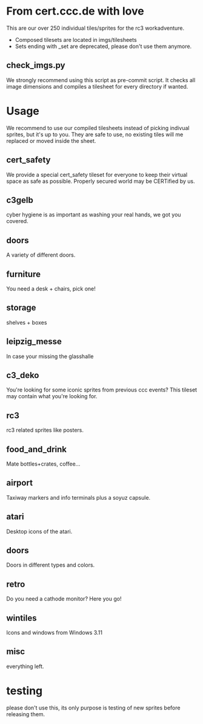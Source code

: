 # From cert.ccc.de with love
This are our over 250 individual tiles/sprites for the rc3 workadventure.

* Composed tilesets are located in imgs/tilesheets
* Sets ending with _set are deprecated, please don't use them anymore.


## check_imgs.py
We strongly recommend using this script as pre-commit script.
It checks all image dimensions and compiles a tilesheet for every directory if wanted.


# Usage
We recommend to use our compiled tilesheets instead of picking indivual sprites, but it's up to you.
They are safe to use, no existing tiles will me replaced or moved inside the sheet.

## cert_safety
We provide a special cert_safety tileset for everyone to keep their virtual space as safe as possible.
Properly secured world may be CERTified by us.

## c3gelb
cyber hygiene is as important as washing your real hands, we got you covered.

## doors
A variety of different doors.

## furniture
You need a desk + chairs, pick one!

## storage
shelves + boxes

## leipzig_messe
In case your missing the glasshalle

## c3_deko
You're looking for some iconic sprites from previous ccc events? This tileset may contain what you're looking for.

## rc3
rc3 related sprites like posters.

## food_and_drink
Mate bottles+crates, coffee...

## airport
Taxiway markers and info terminals plus a soyuz capsule.

## atari
Desktop icons of the atari.

## doors
Doors in different types and colors.

## retro
Do you need a cathode monitor? Here you go!

## wintiles
Icons and windows from Windows 3.11

## misc
everything left.

# testing 
please don't use this, its only purpose is testing of new sprites before releasing them.
